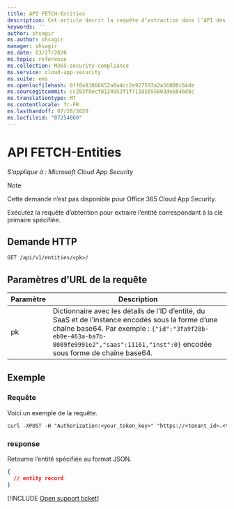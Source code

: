 ```yaml
---
title: API FETCH-Entities
description: Cet article décrit la requête d’extraction dans l’API des entités de Cloud App Security.
keywords: ''
author: shsagir
ms.author: shsagir
manager: shsagir
ms.date: 03/27/2020
ms.topic: reference
ms.collection: M365-security-compliance
ms.service: cloud-app-security
ms.suite: ems
ms.openlocfilehash: 0ff0a93866652a0a4cc2e927593a2a56800c64de
ms.sourcegitcommit: cc283f0ecf8124953f1f71181655603de6846d8c
ms.translationtype: MT
ms.contentlocale: fr-FR
ms.lasthandoff: 07/28/2020
ms.locfileid: "87254660"
---
```

# <a name="fetch---entities-api"></a>API FETCH-Entities

*S’applique à : Microsoft Cloud App Security*

> [!NOTE]
> Cette demande n’est pas disponible pour Office 365 Cloud App Security.

Exécutez la requête d’obtention pour extraire l’entité correspondant à la clé primaire spécifiée.

## <a name="http-request"></a>Demande HTTP

```rest
GET /api/v1/entities/<pk>/
```

## <a name="request-url-parameters"></a>Paramètres d’URL de la requête

| Paramètre | Description |
| --- | --- |
| pk | Dictionnaire avec les détails de l’ID d’entité, du SaaS et de l’instance encodés sous la forme d’une chaîne base64. Par exemple : `{"id":"3fa9f28b-eb0e-463a-ba7b-8089fe9991e2","saas":11161,"inst":0}` encodée sous forme de chaîne base64. |

## <a name="example"></a>Exemple

### <a name="request"></a>Requête

Voici un exemple de la requête.

```rest
curl -XPOST -H "Authorization:<your_token_key>" "https://<tenant_id>.<tenant_region>.contoso.com/api/v1/entities/<pk>/"
```

### <a name="response"></a>response

Retourne l’entité spécifiée au format JSON.

```json
{
  // entity record
}
```

[!INCLUDE [Open support ticket](includes/support.md)]
